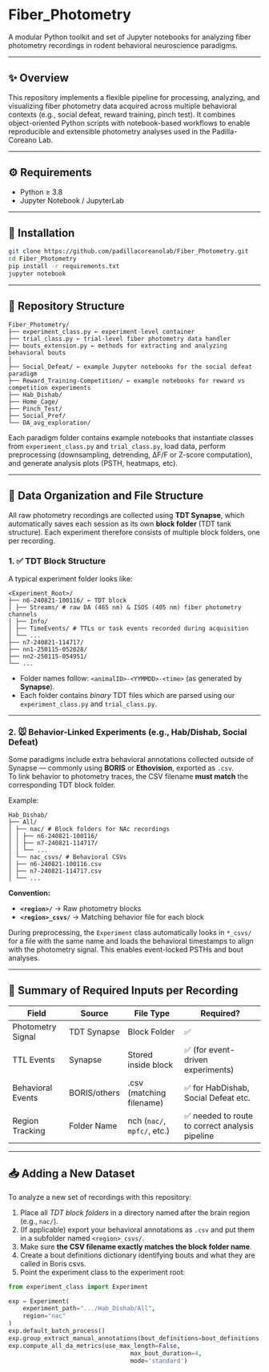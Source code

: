 # Fiber_Photometry

A modular Python toolkit and set of Jupyter notebooks for analyzing fiber photometry recordings in rodent behavioral neuroscience paradigms.

---

## ✨ Overview

This repository implements a flexible pipeline for processing, analyzing, and visualizing fiber photometry data acquired across multiple behavioral contexts (e.g., social defeat, reward training, pinch test). It combines object-oriented Python scripts with notebook-based workflows to enable reproducible and extensible photometry analyses used in the Padilla-Coreano Lab.

---


## ⚙️ Requirements

- Python ≥ 3.8
- Jupyter Notebook / JupyterLab
  
---


## 🚀 Installation

```bash
git clone https://github.com/padillacoreanolab/Fiber_Photometry.git
cd Fiber_Photometry
pip install -r requirements.txt
jupyter notebook
```

---


## 📁 Repository Structure
```
Fiber_Photometry/
├── experiment_class.py ← experiment-level container
├── trial_class.py ← trial-level fiber photometry data handler
├── bouts_extension.py ← methods for extracting and analyzing behavioral bouts
│
├── Social_Defeat/ ← example Jupyter notebooks for the social defeat paradigm
├── Reward_Training-Competition/ ← example notebooks for reward vs competition experiments
├── Hab_Dishab/
├── Home_Cage/
├── Pinch_Test/
├── Social_Pref/
└── DA_avg_exploration/
```

Each paradigm folder contains example notebooks that instantiate classes from `experiment_class.py` and `trial_class.py`, load data, perform preprocessing (downsampling, detrending, ΔF/F or Z-score computation), and generate analysis plots (PSTH, heatmaps, etc).

---

## 📂 Data Organization and File Structure

All raw photometry recordings are collected using **TDT Synapse**, which automatically saves each session as its own **block folder** (TDT tank structure). Each experiment therefore consists of multiple block folders, one per recording.

### 1. ✅ TDT Block Structure

A typical experiment folder looks like:
```
<Experiment_Root>/
├── n6-240821-100116/ ← TDT block
│ ├── Streams/ # raw DA (465 nm) & ISOS (405 nm) fiber photometry channels
│ ├── Info/
│ ├── TimeEvents/ # TTLs or task events recorded during acquisition
│ └── ...
├── n7-240821-114717/
├── nn1-250115-052028/
├── nn2-250115-054951/
└── ...
```

- Folder names follow: `<animalID>-<YYMMDD>-<time>` (as generated by **Synapse**).
- Each folder contains *binary* TDT files which are parsed using our `experiment_class.py` and `trial_class.py`.

---

### 2. 🐭 Behavior-Linked Experiments (e.g., Hab/Dishab, Social Defeat)

Some paradigms include extra behavioral annotations collected outside of Synapse — commonly using **BORIS** or **Ethovision**, exported as `.csv`.  
To link behavior to photometry traces, the CSV filename **must match** the corresponding TDT block folder.

Example:
```
Hab_Dishab/
├── All/
│ ├── nac/ # Block folders for NAc recordings
│ │ ├── n6-240821-100116/
│ │ ├── n7-240821-114717/
│ │ └── ...
│ └── nac_csvs/ # Behavioral CSVs
│ ├── n6-240821-100116.csv
│ ├── n7-240821-114717.csv
│ └── ...
```

**Convention:**
- **`<region>/`** → Raw photometry blocks
- **`<region>_csvs/`** → Matching behavior file for each block

During preprocessing, the `Experiment` class automatically looks in `*_csvs/` for a file with the same name and loads the behavioral timestamps to align with the photometry signal. This enables event-locked PSTHs and bout analyses.

---

## 📌 Summary of Required Inputs per Recording

| Field             | Source     | File Type         | Required? |
|------------------|-----------|--------------------|-----------|
| Photometry Signal| TDT Synapse | Block Folder       | ✅        |
| TTL Events       | Synapse     | Stored inside block | ✅ (for event-driven experiments) |
| Behavioral Events| BORIS/others| .csv (matching filename) | ✅ for HabDishab, Social Defeat etc. |
| Region Tracking  | Folder Name | nch (`nac/`, `mpfc/`, etc.) | ✅ needed to route to correct analysis pipeline |

---

## 📥 Adding a New Dataset

To analyze a new set of recordings with this repository:

1. Place all *TDT block folders* in a directory named after the brain region (e.g., `nac/`).
2. (If applicable) export your behavioral annotations as `.csv` and put them in a subfolder named `<region>_csvs/`.
3. Make sure **the CSV filename exactly matches the block folder name**.
4. Create a bout definitions dictionary identifying bouts and what they are called in Boris csvs.
5. Point the experiment class to the experiment root:

```python
from experiment_class import Experiment

exp = Experiment(
    experiment_path=".../Hab_Dishab/All",
    region="nac"
)
exp.default_batch_process()
exp.group_extract_manual_annotations(bout_definitions=bout_definitions, first_only = True)
exp.compute_all_da_metrics(use_max_length=False,
                                  max_bout_duration=4, 
                                  mode='standard')      





